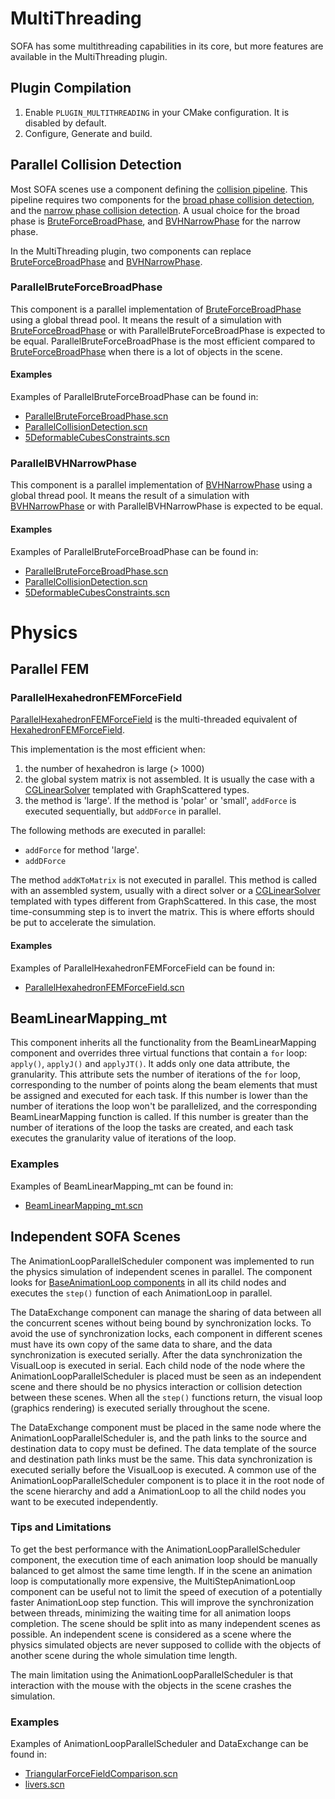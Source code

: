 # MultiThreading

SOFA has some multithreading capabilities in its core, but more features are available in the MultiThreading plugin.

## Plugin Compilation

1. Enable `PLUGIN_MULTITHREADING` in your CMake configuration. It is disabled by default.
2. Configure, Generate and build.

## Parallel Collision Detection

Most SOFA scenes use a component defining the [collision pipeline](https://www.sofa-framework.org/community/doc/components/collisions/pipelines/collisionpipeline/).
This pipeline requires two components for the [broad phase collision detection](https://www.sofa-framework.org/community/doc/components/collisions/broadphases/broadphase/), and the [narrow phase collision detection](https://www.sofa-framework.org/community/doc/components/collisions/narrowphases/narrowphase/).
A usual choice for the broad phase is [BruteForceBroadPhase](https://www.sofa-framework.org/community/doc/components/collisions/broadphases/bruteforcebroadphase/), and [BVHNarrowPhase](https://www.sofa-framework.org/community/doc/components/collisions/narrowphases/bvhnarrowphase/) for the narrow phase.

In the MultiThreading plugin, two components can replace [BruteForceBroadPhase](https://www.sofa-framework.org/community/doc/components/collisions/broadphases/bruteforcebroadphase/) and [BVHNarrowPhase](https://www.sofa-framework.org/community/doc/components/collisions/narrowphases/bvhnarrowphase/).

### ParallelBruteForceBroadPhase

This component is a parallel implementation of [BruteForceBroadPhase](https://www.sofa-framework.org/community/doc/components/collisions/broadphases/bruteforcebroadphase/) using a global thread pool.
It means the result of a simulation with [BruteForceBroadPhase](https://www.sofa-framework.org/community/doc/components/collisions/broadphases/bruteforcebroadphase/) or with ParallelBruteForceBroadPhase is expected to be equal.
ParallelBruteForceBroadPhase is the most efficient compared to [BruteForceBroadPhase](https://www.sofa-framework.org/community/doc/components/collisions/broadphases/bruteforcebroadphase/) when there is a lot of objects in the scene.

#### Examples

Examples of ParallelBruteForceBroadPhase can be found in:

* [ParallelBruteForceBroadPhase.scn](https://github.com/sofa-framework/sofa/blob/master/applications/plugins/MultiThreading/examples/ParallelBruteForceBroadPhase.scn)
* [ParallelCollisionDetection.scn](https://github.com/sofa-framework/sofa/blob/master/applications/plugins/MultiThreading/examples/ParallelCollisionDetection.scn)
* [5DeformableCubesConstraints.scn](https://github.com/sofa-framework/sofa/blob/master/applications/plugins/MultiThreading/examples/5DeformableCubesConstraints.scn)

### ParallelBVHNarrowPhase

This component is a parallel implementation of [BVHNarrowPhase](https://www.sofa-framework.org/community/doc/components/collisions/narrowphases/bvhnarrowphase/) using a global thread pool.
It means the result of a simulation with [BVHNarrowPhase](https://www.sofa-framework.org/community/doc/components/collisions/narrowphases/bvhnarrowphase/) or with ParallelBVHNarrowPhase is expected to be equal.

#### Examples

Examples of ParallelBruteForceBroadPhase can be found in:

* [ParallelBruteForceBroadPhase.scn](https://github.com/sofa-framework/sofa/blob/master/applications/plugins/MultiThreading/examples/ParallelBruteForceBroadPhase.scn)
* [ParallelCollisionDetection.scn](https://github.com/sofa-framework/sofa/blob/master/applications/plugins/MultiThreading/examples/ParallelCollisionDetection.scn)
* [5DeformableCubesConstraints.scn](https://github.com/sofa-framework/sofa/blob/master/applications/plugins/MultiThreading/examples/5DeformableCubesConstraints.scn)

# Physics

## Parallel FEM

### ParallelHexahedronFEMForceField

[ParallelHexahedronFEMForceField](https://www.sofa-framework.org/api/master/plugins/MultiThreading/html/classsofa_1_1component_1_1forcefield_1_1_parallel_hexahedron_f_e_m_force_field.html) is the multi-threaded equivalent of [HexahedronFEMForceField](https://www.sofa-framework.org/api/master/sofa/html/classsofa_1_1component_1_1forcefield_1_1_hexahedron_f_e_m_force_field.html).

This implementation is the most efficient when:

1) the number of hexahedron is large (> 1000)
2) the global system matrix is not assembled. It is usually the case with a [CGLinearSolver](https://www.sofa-framework.org/community/doc/components/linearsolvers/cglinearsolver/) templated with GraphScattered types.
3) the method is 'large'. If the method is 'polar' or 'small', `addForce` is executed sequentially, but `addDForce` in parallel.

The following methods are executed in parallel:

- `addForce` for method 'large'.
- `addDForce`

The method `addKToMatrix` is not executed in parallel.
This method is called with an assembled system, usually with a direct solver or a [CGLinearSolver](https://www.sofa-framework.org/community/doc/components/linearsolvers/cglinearsolver/) templated with types different from GraphScattered.
In this case, the most time-consumming step is to invert the matrix. This is where efforts should be put to accelerate the simulation.

#### Examples

Examples of ParallelHexahedronFEMForceField can be found in:

* [ParallelHexahedronFEMForceField.scn](https://github.com/sofa-framework/sofa/blob/master/applications/plugins/MultiThreading/examples/ParallelHexahedronFEMForceField.scn)

## BeamLinearMapping_mt

This component inherits all the functionality from the BeamLinearMapping component and overrides three virtual functions that contain a `for` loop: `apply()`, `applyJ()` and `applyJT()`.
It adds only one data attribute, the granularity. This attribute sets the number of iterations of the `for` loop, corresponding to the number of points along the beam elements that must be assigned and executed for each task.
If this number is lower than the number of iterations the loop won't be parallelized, and the corresponding BeamLinearMapping function is called.
If this number is greater than the number of iterations of the loop the tasks are created, and each task executes the granularity value of iterations of the loop.

### Examples

Examples of BeamLinearMapping_mt can be found in:

* [BeamLinearMapping_mt.scn](https://github.com/sofa-framework/sofa/blob/master/applications/plugins/MultiThreading/examples/BeamLinearMapping_mt.scn)



## Independent SOFA Scenes

The AnimationLoopParallelScheduler component was implemented to run the physics simulation of independent scenes in parallel.
The component looks for [BaseAnimationLoop components](https://www.sofa-framework.org/community/doc/simulation-principles/animation-loop/) in all its child nodes and executes the `step()` function of each AnimationLoop in parallel.

The DataExchange component can manage the sharing of data between all the concurrent scenes without being bound by synchronization locks.
To avoid the use of synchronization locks, each component in different scenes must have its own copy of the same data to share, and the data synchronization is executed serially.
After the data synchronization the VisualLoop is executed in serial.
Each child node of the node where the AnimationLoopParallelScheduler is placed must be seen as an independent scene and there should be no physics interaction or collision detection between these scenes.
When all the `step()` functions return, the visual loop (graphics rendering) is executed serially throughout the scene.

The DataExchange component must be placed in the same node where the AnimationLoopParallelScheduler is, and the path links to the source and destination data to copy must be defined.
The data template of the source and destination path links must be the same.
This data synchronization is executed serially before the VisualLoop is executed.
A common use of the AnimationLoopParallelScheduler component is to place it in the root node of the scene hierarchy and add a AnimationLoop to all the child nodes you want to be executed independently.

### Tips and Limitations

To get the best performance with the AnimationLoopParallelScheduler component, the execution time of each animation loop should be manually balanced to get almost the same time length.
If in the scene an animation loop is computationally more expensive, the MultiStepAnimationLoop component can be useful not to limit the speed of execution of a potentially faster AnimationLoop step function.
This will improve the synchronization between threads, minimizing the waiting time for all animation loops completion.
The scene should be split into as many independent scenes as possible.
An independent scene is considered as a scene where the physics simulated objects are never supposed to collide with the objects of another scene during the whole simulation time length.

The main limitation using the AnimationLoopParallelScheduler is that interaction with the mouse with the objects in the scene crashes the simulation.

### Examples

Examples of AnimationLoopParallelScheduler and DataExchange can be found in:

* [TriangularForceFieldComparison.scn](https://github.com/sofa-framework/sofa/blob/master/applications/plugins/MultiThreading/examples/TriangularForceFieldComparison.scn)
* [livers.scn](https://github.com/sofa-framework/sofa/blob/master/applications/plugins/MultiThreading/examples/livers.scn)
